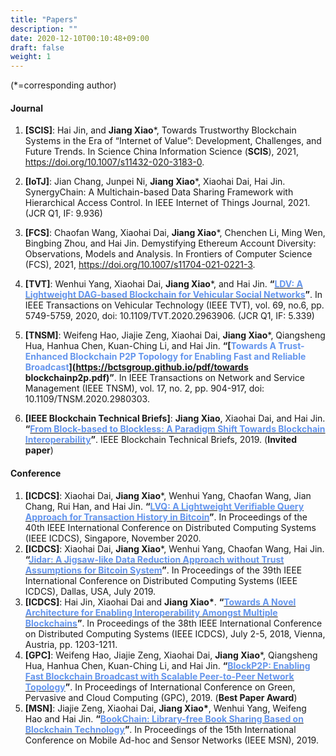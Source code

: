```yaml
---
title: "Papers"
description: ""
date: 2020-12-10T00:10:48+09:00
draft: false
weight: 1
---
```


(*=corresponding author)

#### Journal

1. **[SCIS]**: Hai Jin, and **Jiang Xiao***, Towards Trustworthy Blockchain Systems in the Era of “Internet of Value”: Development, Challenges, and Future Trends. In Science China Information Science (**SCIS**), 2021, https://doi.org/10.1007/s11432-020-3183-0.

2. **[IoTJ]**: Jian Chang, Junpei Ni, **Jiang Xiao***, Xiaohai Dai, Hai Jin. SynergyChain: A Multichain-based Data Sharing Framework with Hierarchical Access Control. In IEEE Internet of Things Journal, 2021. (JCR Q1, IF: 9.936)

3. **[FCS]**: Chaofan Wang, Xiaohai Dai, **Jiang Xiao***, Chenchen Li, Ming Wen, Bingbing Zhou, and Hai Jin. Demystifying Ethereum Account Diversity: Observations, Models and Analysis. In Frontiers of Computer Science (FCS), 2021, https://doi.org/10.1007/s11704-021-0221-3.

4. **[TVT]**: Wenhui Yang, Xiaohai Dai, **Jiang Xiao***, and Hai Jin. **“[<font color=CornflowerBlue>LDV: A Lightweight DAG-based Blockchain for Vehicular Social Networks</font>](https://bctsgroup.github.io/pdf/LDV.pdf)”**. In IEEE Transactions on Vehicular Technology (IEEE TVT), vol. 69, no.6, pp. 5749-5759, 2020, doi: 10.1109/TVT.2020.2963906. (JCR Q1, IF: 5.339)

5. **[TNSM]**: Weifeng Hao, Jiajie Zeng, Xiaohai Dai, **Jiang Xiao***, Qiangsheng Hua, Hanhua Chen, Kuan-Ching Li, and Hai Jin. **“[<font color=CornflowerBlue>Towards A Trust-Enhanced Blockchain P2P Topology for Enabling Fast and Reliable Broadcast</font>](https://bctsgroup.github.io/pdf/towards blockchainp2p.pdf)”**. In IEEE Transactions on Network and Service Management (IEEE TNSM), vol. 17, no. 2, pp. 904-917, doi: 10.1109/TNSM.2020.2980303.

6. **[IEEE Blockchain Technical Briefs]**: **Jiang Xiao**, Xiaohai Dai, and Hai Jin. **“[<font color=CornflowerBlue>From Block-based to Blockless: A Paradigm Shift Towards Blockchain Interoperability</font>](https://blockchain.ieee.org/technicalbriefs/march-2019/from-block-based-to-blockless-a-paradigm-shift-towards-blockchain-interoperability)”**. IEEE Blockchain Technical Briefs, 2019. (**Invited paper**)

   

#### Conference

1. **[ICDCS]**: Xiaohai Dai, **Jiang Xiao***, Wenhui Yang, Chaofan Wang, Jian Chang, Rui Han, and Hai Jin. **“[<font color=CornflowerBlue>LVQ: A Lightweight Verifiable Query Approach for Transaction History in Bitcoin</font>](https://bctsgroup.github.io/pdf/LVQ.pdf)”**. In Proceedings of the 40th IEEE International Conference on Distributed Computing Systems (IEEE ICDCS), Singapore, November 2020.
2. **[ICDCS]**: Xiaohai Dai, **Jiang Xiao***, Wenhui Yang, Chaofan Wang, Hai Jin. **“[<font color=CornflowerBlue>Jidar: A Jigsaw-like Data Reduction Approach without Trust Assumptions for Bitcoin System</font>](https://bctsgroup.github.io/pdf/Jidar.pdf)”**. In Proceedings of the 39th IEEE International Conference on Distributed Computing Systems (IEEE ICDCS), Dallas, USA, July 2019.
3. **[ICDCS]**: Hai Jin, Xiaohai Dai and **Jiang Xiao\***. **“[<font color=CornflowerBlue>Towards A Novel Architecture for  Enabling Interoperability Amongst Multiple Blockchains</font>](https://bctsgroup.github.io/pdf/architecture.pdf)”**. In Proceedings of the 38th IEEE International Conference on Distributed Computing Systems (IEEE ICDCS), July 2-5, 2018, Vienna, Austria, pp. 1203-1211. 
4. **[GPC]**: Weifeng Hao, Jiajie Zeng, Xiaohai Dai, **Jiang Xiao***, Qiangsheng Hua, Hanhua Chen, Kuan-Ching Li, and Hai Jin. **“[<font color=CornflowerBlue>BlockP2P: Enabling Fast Blockchain Broadcast with Scalable Peer-to-Peer Network Topology</font>](https://bctsgroup.github.io/pdf/BlockP2PEnablingFastBlockchain.pdf)”**. In Proceedings of International Conference on Green, Pervasive and Cloud Computing (GPC), 2019. (**Best Paper Award**)
5. **[MSN]**: Jiajie Zeng, Xiaohai Dai, **Jiang Xiao\***, Wenhui Yang, Weifeng Hao and Hai Jin. **“[<font color=CornflowerBlue>BookChain: Library-free Book Sharing Based on Blockchain Technology</font>](https://bctsgroup.github.io/pdf/BookChain.pdf)”**. In Proceedings of the 15th International Conference on Mobile Ad-hoc and Sensor Networks (IEEE MSN), 2019.